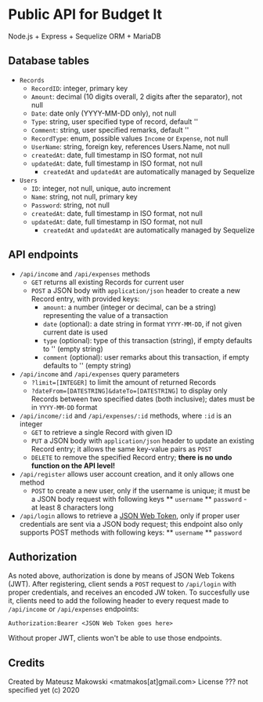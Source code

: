 # Public API for Budget It

Node.js + Express + Sequelize ORM + MariaDB

## Database tables
* `Records`
  * `RecordID`: integer, primary key
  * `Amount`: decimal (10 digits overall, 2 digits after the separator), not null
  * `Date`: date only (YYYY-MM-DD only), not null
  * `Type`: string, user specified type of record, default ''
  * `Comment`: string, user specified remarks, default ''
  * `RecordType`: enum, possible values `Income` or `Expense`, not null
  * `UserName`: string, foreign key, references Users.Name, not null
  * `createdAt`: date, full timestamp in ISO format, not null
  * `updatedAt`: date, full timestamp in ISO format, not null
    * `createdAt` and `updatedAt`  are automatically managed by Sequelize
* `Users`
  * `ID`: integer, not null, unique, auto increment
  * `Name`: string, not null, primary key
  * `Password`: string, not null
  * `createdAt`: date, full timestamp in ISO format, not null
  * `updatedAt`: date, full timestamp in ISO format, not null
    * `createdAt` and `updatedAt` are automatically managed by Sequelize

## API endpoints
* `/api/income` and `/api/expenses` methods
  * `GET` returns all existing Records for current user
  * `POST` a JSON body with `application/json` header to create a new Record
    entry, with provided keys:
    * `amount`: a number (integer or decimal, can be a string) representing the
      value of a transaction
    * `date` (optional): a date string in format `YYYY-MM-DD`, if not given
      current date is used
    * `type` (optional): type of this transaction (string), if empty defaults to
      '' (empty string)
    * `comment` (optional): user remarks about this transaction, if empty
      defaults to '' (empty string)
* `/api/income` and `/api/expenses` query parameters
  * `?limit=[INTEGER]` to limit the amount of returned Records
  * `?dateFrom=[DATESTRING]&dateTo=[DATESTRING]` to display only Records between
    two specified dates (both inclusive); dates must be in `YYYY-MM-DD` format
* `/api/income/:id` and `/api/expenses/:id` methods, where `:id` is an integer
  * `GET` to retrieve a single Record with given ID
  * `PUT` a JSON body with `application/json` header to update an existing
    Record entry; it allows the same key-value pairs as `POST`
  * `DELETE` to remove the specified Record entry; 
    **there is no undo function on the API level!**
* `/api/register` allows user account creation, and it only allows one method
  * `POST` to create a new user, only if the username is unique; it must be a
    JSON body request with following keys
    ** `username`
    ** `password` - at least 8 characters long
* `/api/login` allows to retrieve a [JSON Web Token](https://jwt.io/), only if
  proper user credentials are sent via a JSON body request; this endpoint also
  only supports POST methods with following keys:
    ** `username`
    ** `password`

## Authorization
As noted above, authorization is done by means of JSON Web Tokens (JWT). After
registering, client sends a `POST` request to `/api/login` with proper
credentials, and receives an encoded JW token. To succesfully use it, clients
need to add the following header to every request made to `/api/income` or
`/api/expenses` endpoints:

```
Authorization:Bearer <JSON Web Token goes here>
```

Without proper JWT, clients won't be able to use those endpoints.

## Credits

Created by Mateusz Makowski <matmakos[at]gmail.com>
License ??? not specified yet (c) 2020
